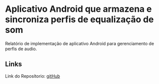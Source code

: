 # Aplicativo Android que armazena e sincroniza perfis de equalização de som

Relatório de implementação de aplicativo Android para gerenciamento de perfis de audio.

## Links

Link do Reposítorio: [gitHub](https://github.com/leandroSubtractive/sistema_embarcado/tree/DC-2-ua1-ua2-hands-on)